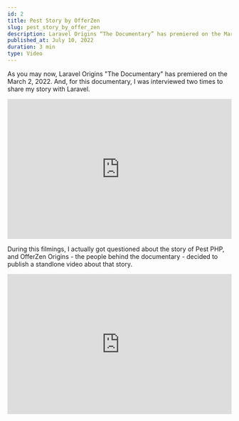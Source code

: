 ```yaml
---
id: 2
title: Pest Story by OfferZen
slug: pest_story_by_offer_zen
description: Laravel Origins “The Documentary” has premiered on the March 2, 2022. And, for this documentary, I was interviewed two times to share my story with Laravel.
published_at: July 10, 2022
duration: 3 min
type: Video
---
```


As you may now, Laravel Origins "The Documentary" has premiered on the March 2, 2022. And, for this documentary, I was interviewed two times to share my story with Laravel.

<iframe width="100%" height="315" src="https://www.youtube.com/embed/127ng7botO4" title="YouTube video player" frameborder="0" allow="accelerometer; autoplay; clipboard-write; encrypted-media; gyroscope; picture-in-picture" allowfullscreen></iframe>

During this filmings, I actually got questioned about the story of Pest PHP, and 
OfferZen Origins - the people behind the documentary - decided to publish a standlone video about that story.

<iframe width="100%" height="315" src="https://www.youtube.com/embed/TdtJluPnl6E" title="YouTube video player" frameborder="0" allow="accelerometer; autoplay; clipboard-write; encrypted-media; gyroscope; picture-in-picture" allowfullscreen></iframe>
